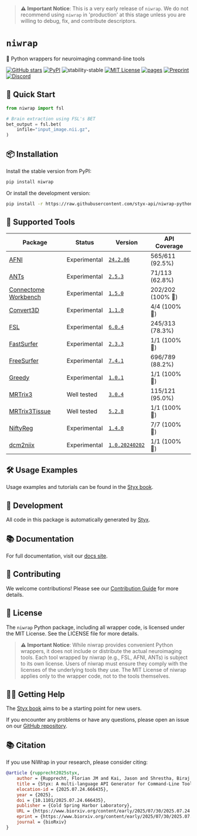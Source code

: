 > **⚠️ Important Notice**:
> This is a very early release of `niwrap`. We do not recommend using `niwrap` in 'production' at this stage unless you are willing to debug, fix, and contribute descriptors.

# `niwrap`

🧠 Python wrappers for neuroimaging command-line tools

[![GitHub stars](https://img.shields.io/github/stars/styx-api/niwrap?style=social)](https://github.com/styx-api/niwrap/stargazers)
[![PyPI](https://img.shields.io/pypi/v/niwrap.svg)](https://pypi.org/project/niwrap/)
![stability-stable](https://img.shields.io/badge/stability-experimental-red.svg)
[![MIT License](https://img.shields.io/badge/license-MIT-blue.svg)](https://github.com/styx-api/niwrap-python/blob/main/LICENSE)
[![pages](https://img.shields.io/badge/api-docs-blue)](https://styx-api.github.io/niwrap-python)
[![Preprint](https://img.shields.io/badge/bioRxiv-preprint-green?logo=bookstack&logoColor=white)](https://doi.org/10.1101/2025.07.24.666435)
[![Discord](https://dcbadge.limes.pink/api/server/https://discord.gg/QMKUVCFWsR?style=flat)](https://discord.gg/QMKUVCFWsR)

## 🚀 Quick Start

```python
from niwrap import fsl

# Brain extraction using FSL's BET
bet_output = fsl.bet(
    infile="input_image.nii.gz",
)
```

## 📦 Installation

Install the stable version from PyPI:

```bash
pip install niwrap
```

Or install the development version:

```bash
pip install -r https://raw.githubusercontent.com/styx-api/niwrap-python/main/requirements.txt
```

## 🧰 Supported Tools

| Package | Status | Version | API Coverage |
| --- | --- | --- | --- |
| [AFNI](https://afni.nimh.nih.gov/) | Experimental | [`24.2.06`](https://hub.docker.com/r/afni/afni_make_build) | 565/611 (92.5%) |
| [ANTs](https://github.com/ANTsX/ANTs) | Experimental | [`2.5.3`](https://hub.docker.com/r/antsx/ants) | 71/113 (62.8%) |
| [Connectome Workbench](https://github.com/Washington-University/workbench) | Experimental | [`1.5.0`](https://hub.docker.com/r/brainlife/connectome_workbench) | 202/202 (100% 🎉) |
| [Convert3D](http://www.itksnap.org/pmwiki/pmwiki.php?n=Convert3D.Convert3D) | Experimental | [`1.1.0`](https://hub.docker.com/r/pyushkevich/itksnap) | 4/4 (100% 🎉) |
| [FSL](https://fsl.fmrib.ox.ac.uk/fsl/fslwiki) | Experimental | [`6.0.4`](https://hub.docker.com/r/brainlife/fsl) | 245/313 (78.3%) |
| [FastSurfer](https://github.com/Deep-MI/FastSurfer) | Experimental | [`2.3.3`](https://hub.docker.com/r/deepmi/fastsurfer) | 1/1 (100% 🎉) |
| [FreeSurfer](https://github.com/freesurfer/freesurfer) | Experimental | [`7.4.1`](https://hub.docker.com/r/freesurfer/freesurfer) | 696/789 (88.2%) |
| [Greedy](https://sites.google.com/view/greedyreg/about) | Experimental | [`1.0.1`](https://hub.docker.com/r/pyushkevich/itksnap) | 1/1 (100% 🎉) |
| [MRTrix3](https://www.mrtrix.org/) | Well tested | [`3.0.4`](https://hub.docker.com/r/mrtrix3/mrtrix3) | 115/121 (95.0%) |
| [MRTrix3Tissue](https://3tissue.github.io/) | Well tested | [`5.2.8`](https://hub.docker.com/r/brainlife/3tissue) | 1/1 (100% 🎉) |
| [NiftyReg](http://cmictig.cs.ucl.ac.uk/wiki/index.php/NiftyReg) | Experimental | [`1.4.0`](https://hub.docker.com/r/vnmd/niftyreg_1.4.0) | 7/7 (100% 🎉) |
| [dcm2niix](https://github.com/rordenlab/dcm2niix) | Experimental | [`1.0.20240202`](https://hub.docker.com/r/vnmd/dcm2niix_v1.0.20240202) | 1/1 (100% 🎉) |


## 🛠 Usage Examples

Usage examples and tutorials can be found in the [Styx book](https://styx-api.github.io/styxbook/).

## 🔧 Development

All code in this package is automatically generated by [Styx](https://github.com/styx-api/styx).

## 📚 Documentation

For full documentation, visit our [docs site](https://styx-api.github.io/niwrap/niwrap.html).

## 🤝 Contributing

We welcome contributions! Please see our [Contribution Guide](https://github.com/styx-api/niwrap/blob/main/CONTRIBUTING.md) for more details.

## 📄 License

The `niwrap` Python package, including all wrapper code, is licensed under the MIT License. See the LICENSE file for more details.

> **⚠️ Important Notice**:
> While niwrap provides convenient Python wrappers, it does not include or distribute the actual neuroimaging tools. Each tool wrapped by niwrap (e.g., FSL, AFNI, ANTs) is subject to its own license. Users of niwrap must ensure they comply with the licenses of the underlying tools they use. The MIT License of niwrap applies only to the wrapper code, not to the tools themselves.

## 🙋‍♀️ Getting Help

The [Styx book](https://styx-api.github.io/styxbook/) aims to be a starting point for new users.

If you encounter any problems or have any questions, please open an issue on our [GitHub repository](https://github.com/styx-api/niwrap).

## 📚 Citation

If you use NiWrap in your research, please consider citing:

```bibtex
@article {rupprecht2025styx,
	author = {Rupprecht, Florian JM and Kai, Jason and Shrestha, Biraj and Giavasis, Steven and Xu, Ting and Glatard, Tristan and Milham, Michael P and Kiar, Gregory},
	title = {Styx: A multi-language API Generator for Command-Line Tools},
	elocation-id = {2025.07.24.666435},
	year = {2025},
	doi = {10.1101/2025.07.24.666435},
	publisher = {Cold Spring Harbor Laboratory},
	URL = {https://www.biorxiv.org/content/early/2025/07/30/2025.07.24.666435},
	eprint = {https://www.biorxiv.org/content/early/2025/07/30/2025.07.24.666435.full.pdf},
	journal = {bioRxiv}
}
```
